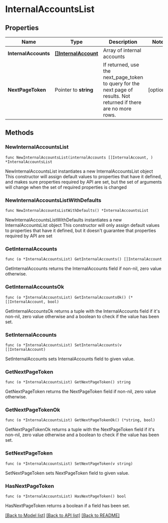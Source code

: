 # InternalAccountsList

## Properties

Name | Type | Description | Notes
------------ | ------------- | ------------- | -------------
**InternalAccounts** | [**[]InternalAccount**](InternalAccount.md) | Array of internal accounts | 
**NextPageToken** | Pointer to **string** | If returned, use the next_page_token to query for the next page of results. Not returned if there are no more rows. | [optional] 

## Methods

### NewInternalAccountsList

`func NewInternalAccountsList(internalAccounts []InternalAccount, ) *InternalAccountsList`

NewInternalAccountsList instantiates a new InternalAccountsList object
This constructor will assign default values to properties that have it defined,
and makes sure properties required by API are set, but the set of arguments
will change when the set of required properties is changed

### NewInternalAccountsListWithDefaults

`func NewInternalAccountsListWithDefaults() *InternalAccountsList`

NewInternalAccountsListWithDefaults instantiates a new InternalAccountsList object
This constructor will only assign default values to properties that have it defined,
but it doesn't guarantee that properties required by API are set

### GetInternalAccounts

`func (o *InternalAccountsList) GetInternalAccounts() []InternalAccount`

GetInternalAccounts returns the InternalAccounts field if non-nil, zero value otherwise.

### GetInternalAccountsOk

`func (o *InternalAccountsList) GetInternalAccountsOk() (*[]InternalAccount, bool)`

GetInternalAccountsOk returns a tuple with the InternalAccounts field if it's non-nil, zero value otherwise
and a boolean to check if the value has been set.

### SetInternalAccounts

`func (o *InternalAccountsList) SetInternalAccounts(v []InternalAccount)`

SetInternalAccounts sets InternalAccounts field to given value.


### GetNextPageToken

`func (o *InternalAccountsList) GetNextPageToken() string`

GetNextPageToken returns the NextPageToken field if non-nil, zero value otherwise.

### GetNextPageTokenOk

`func (o *InternalAccountsList) GetNextPageTokenOk() (*string, bool)`

GetNextPageTokenOk returns a tuple with the NextPageToken field if it's non-nil, zero value otherwise
and a boolean to check if the value has been set.

### SetNextPageToken

`func (o *InternalAccountsList) SetNextPageToken(v string)`

SetNextPageToken sets NextPageToken field to given value.

### HasNextPageToken

`func (o *InternalAccountsList) HasNextPageToken() bool`

HasNextPageToken returns a boolean if a field has been set.


[[Back to Model list]](../README.md#documentation-for-models) [[Back to API list]](../README.md#documentation-for-api-endpoints) [[Back to README]](../README.md)


